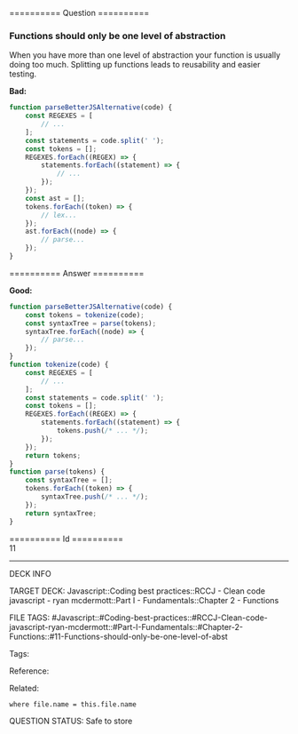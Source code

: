 ========== Question ==========  

### Functions should only be one level of abstraction

When you have more than one level of abstraction your function is usually doing too much. Splitting up functions leads to reusability and easier testing.

**Bad:**

```javascript
function parseBetterJSAlternative(code) {
    const REGEXES = [
        // ...
    ];
    const statements = code.split(' ');
    const tokens = [];
    REGEXES.forEach((REGEX) => {
        statements.forEach((statement) => {
            // ...
        });
    });
    const ast = [];
    tokens.forEach((token) => {
        // lex...
    });
    ast.forEach((node) => {
        // parse...
    });
}
```  

========== Answer ==========  

**Good:**

```javascript
function parseBetterJSAlternative(code) {
    const tokens = tokenize(code);
    const syntaxTree = parse(tokens);
    syntaxTree.forEach((node) => {
        // parse...
    });
}
function tokenize(code) {
    const REGEXES = [
        // ...
    ];
    const statements = code.split(' ');
    const tokens = [];
    REGEXES.forEach((REGEX) => {
        statements.forEach((statement) => {
            tokens.push(/* ... */);
        });
    });
    return tokens;
}
function parse(tokens) {
    const syntaxTree = [];
    tokens.forEach((token) => {
        syntaxTree.push(/* ... */);
    });
    return syntaxTree;
}
```

========== Id ==========  
11

---

DECK INFO

TARGET DECK: Javascript::Coding best practices::RCCJ - Clean code javascript - ryan mcdermott::Part I - Fundamentals::Chapter 2 - Functions

FILE TAGS: #Javascript::#Coding-best-practices::#RCCJ-Clean-code-javascript-ryan-mcdermott::#Part-I-Fundamentals::#Chapter-2-Functions::#11-Functions-should-only-be-one-level-of-abst

Tags:

Reference:

Related:

```dataview
where file.name = this.file.name
```

QUESTION STATUS: Safe to store
